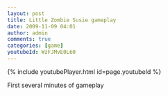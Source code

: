 ```yaml
---
layout: post
title: Little Zombie Susie gameplay
date: 2009-11-09 04:01
author: admin
comments: true
categories: [game]
youtubeId: WzFJMvE0L60
---
```


{% include youtubePlayer.html id=page.youtubeId %}

First several minutes of gameplay <br /><object width="425" height="344"><param name="movie" value="//www.youtube.com/v/RQPOnuLiXIw&amp;hl=en&amp;fs=1&amp;"><param name="allowFullScreen" value="true"><param name="allowscriptaccess" value="always"><embed src="//www.youtube.com/v/RQPOnuLiXIw&amp;hl=en&amp;fs=1&amp;" type="application/x-shockwave-flash" allowscriptaccess="always" allowfullscreen="true" width="425" height="344"></embed></object>
